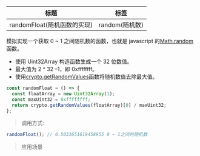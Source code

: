 | 标题                        | 标签           |
| --------------------------- | -------------- |
| randomFloat(随机函数的实现) | random(随机数) |

模拟实现一个获取 0 ~ 1 之间随机数的函数，也就是 javascript 的[Math.random](https://developer.mozilla.org/en-US/docs/Web/JavaScript/Reference/Global_Objects/Math/random)函数。

- 使用 Uint32Array 构造函数生成一个 32 位数值。
- 最大值为 2 ^ 32 –1，即 0xffffffff。
- 使用[crypto.getRandomValues](https://developer.mozilla.org/en-US/docs/Web/API/Crypto/getRandomValues)函数将随机数值去除最大值。

```js
const randomFloat = () => {
  const floatArray = new Uint32Array(1);
  const maxUint32 = 0xffffffff;
  return crypto.getRandomValues(floatArray)[0] / maxUint32;
};
```

> 调用方式:

```js
randomFloat(); // 0.5033651619458955 0 ~ 1之间的随机数
```

> 应用场景
